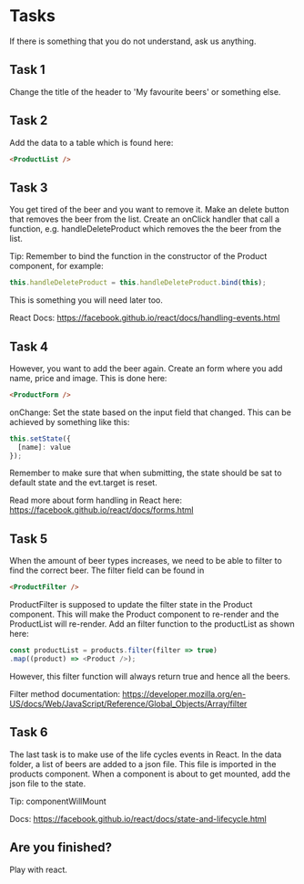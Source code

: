 # Tasks

If there is something that you do not understand, ask us anything.

## Task 1
Change the title of the header to 'My favourite beers' or something else.

## Task 2
Add the data to a table which is found here:
```html
<ProductList />
```


## Task 3
You get tired of the beer and you want to remove it. Make an delete button that removes the beer from the list. Create an onClick handler that call a function, e.g. handleDeleteProduct which removes the the beer from the list.

Tip: Remember to bind the function in the constructor of the Product component, for example:
```javascript
this.handleDeleteProduct = this.handleDeleteProduct.bind(this);
```

This is something you will need later too.

React Docs: https://facebook.github.io/react/docs/handling-events.html

## Task 4
However, you want to add the beer again. Create an form where you add name, price and image. This is done here:
```html
<ProductForm />
```
onChange: Set the state based on the input field that changed. This can be achieved by something like this:
```javascript
this.setState({
  [name]: value
});
```

Remember to make sure that when submitting, the state should be sat to default state and the evt.target is reset.



Read more about form handling in React here: https://facebook.github.io/react/docs/forms.html

## Task 5
When the amount of beer types increases, we need to be able to filter to find the correct beer. The filter field can be found in
```html
<ProductFilter />
```

ProductFilter is supposed to update the filter state in the Product component. This will make the Product component to re-render and the ProductList will re-render. Add an filter function to the productList as shown here:
```javascript
const productList = products.filter(filter => true)
.map((product) => <Product />);
```
However, this filter function will always return true and hence all the beers.

Filter method documentation: https://developer.mozilla.org/en-US/docs/Web/JavaScript/Reference/Global_Objects/Array/filter
## Task 6
The last task is to make use of the life cycles events in React. In the data folder, a list of beers are added to a json file. This file is imported in the products component. When a component is about to get mounted, add the json file to the state.

Tip: componentWillMount

Docs: https://facebook.github.io/react/docs/state-and-lifecycle.html

## Are you finished?
Play with react.

